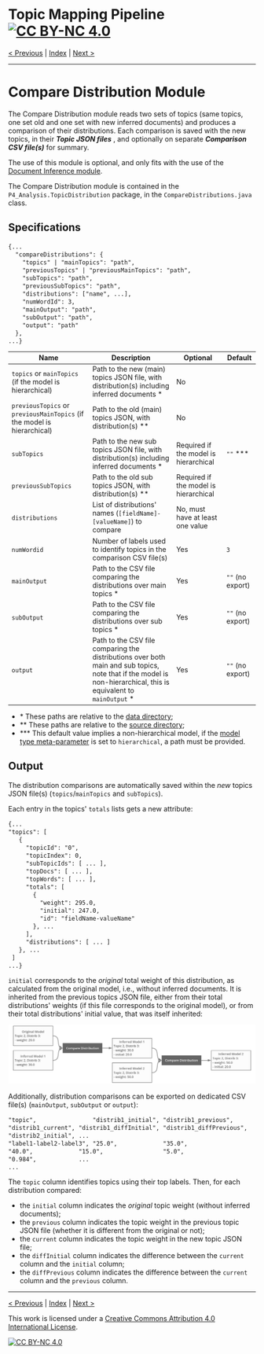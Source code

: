 # Topic Mapping Pipeline [![CC BY-NC 4.0][cc-by-nc-shield]][cc-by-nc]

[< Previous](TopicDistributionModule.md) | [Index](index.md) | [Next >](TopicClusteringModule.md)

---

# Compare Distribution Module

The Compare Distribution module reads two sets of topics (same topics, one set old and one set with new inferred 
documents) and produces a comparison of their distributions. Each comparison is saved with the new topics, in their 
***Topic JSON files*** , and optionally on separate ***Comparison CSV file(s)*** for summary.

The use of this module is optional, and only fits with the use of the [Document Inference module](InferenceModule.md).

The Compare Distribution module is contained in the `P4_Analysis.TopicDistribution` package, in the
`CompareDistributions.java` class.

## Specifications

```json5
{...
  "compareDistributions": {
    "topics" | "mainTopics": "path",
    "previousTopics" | "previousMainTopics": "path",
    "subTopics": "path",
    "previousSubTopics": "path",
    "distributions": ["name", ...],
    "numWordId": 3,
    "mainOutput": "path",
    "subOutput": "path",
    "output": "path"
  },
...}
```

| Name | Description | Optional | Default |
| --- | --- | --- | --- |
| `topics` or `mainTopics` (if the model is hierarchical) | Path to the new (main) topics JSON file, with distribution(s) including inferred documents * | No | |
| `previousTopics` or `previousMainTopics` (if the model is hierarchical) | Path to the old (main) topics JSON, with distribution(s) ** | No | |
| `subTopics` | Path to the new sub topics JSON file, with distribution(s) including inferred documents * | Required if the model is hierarchical | `""` *** |
| `previousSubTopics` | Path to the old sub topics JSON, with distribution(s) ** | Required if the model is hierarchical | |
| `distributions` | List of distributions' names (`[fieldName]-[valueName]`) to compare | No, must have at least one value | |
| `numWordid` | Number of labels used to identify topics in the comparison CSV file(s) | Yes | `3` |
| `mainOutput` | Path to the CSV file comparing the distributions over main topics * | Yes | `""` (no export) |
| `subOutput` | Path to the CSV file comparing the distributions over sub topics * | Yes | `""` (no export) |
| `output` | Path to the CSV file comparing the distributions over both main and sub topics, note that if the model is non-hierarchical, this is equivalent to `mainOutput` * | Yes | `""` (no export) |
- \* These paths are relative to the [data directory](MetaParameters.md);
- \** These paths are relative to the [source directory](MetaParameters.md);
- \*** This default value implies a non-hierarchical model, if the [model type meta-parameter](MetaParameters.md) is set to `hierarchical`, a path must be provided.

## Output

The distribution comparisons are automatically saved within the *new* topics JSON file(s) (`topics`/`mainTopics` and `subTopics`).

Each entry in the topics' `totals` lists gets a new attribute: 
 ```json5
{...
"topics": [
    {
      "topicId": "0",
      "topicIndex": 0,
      "subTopicIds": [ ... ],
      "topDocs": [ ... ],
      "topWords": [ ... ],
      "totals": [
        {
          "weight": 295.0,
          "initial": 247.0,
          "id": "fieldName-valueName"
        }, ...
      ],
      "distributions": [ ... ]
    }, ...
  ]
...}
```
`initial` corresponds to the *original* total weight of this distribution, as calculated from the original model, i.e., 
without inferred documents. It is inherited from the previous topics JSON file, either from their total distributions' 
weights (if this file corresponds to the original model), or from their total distributions' initial value, that was 
itself inherited:

![Distribution Comparison Inheritance](img/distrib_comparison.png)

Additionally, distribution comparisons can be exported on dedicated CSV file(s) (`mainOutput`, `subOutput` or `output`):
```csv
"topic",                "distrib1_initial", "distrib1_previous", "distrib1_current", "distrib1_diffInitial", "distrib1_diffPrevious", "distrib2_initial", ...
"label1-label2-label3", "25.0",             "35.0",              "40.0",             "15.0",                 "5.0",                   "0.984",            ...
...
```
The `topic` column identifies topics using their top labels. Then, for each distribution compared:
- the `initial` column indicates the *original* topic weight (without inferred documents);
- the `previous` column indicates the topic weight in the previous topic JSON file (whether it is different from the original or not);
- the `current` column indicates the topic weight in the new topic JSON file;
- the `diffInitial` column indicates the difference between the `current` column and the `initial` column;
- the `diffPrevious` column indicates the difference between the `current` column and the `previous` column.

---

[< Previous](TopicDistributionModule.md) | [Index](index.md) | [Next >](TopicClusteringModule.md)

This work is licensed under a [Creative Commons Attribution 4.0 International
License][cc-by-nc].

[![CC BY-NC 4.0][cc-by-nc-image]][cc-by-nc]

[cc-by-nc]: http://creativecommons.org/licenses/by-nc/4.0/
[cc-by-nc-image]: https://i.creativecommons.org/l/by-nc/4.0/88x31.png
[cc-by-nc-shield]: https://img.shields.io/badge/License-CC%20BY--NC%204.0-lightgrey.svg